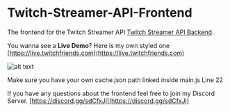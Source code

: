 # Twitch-Streamer-API-Frontend

The frontend for the Twitch Streamer API [Twitch Streamer API Backend](https://github.com/Siddhartt/Twitch-Streamer-Api).

You wanna see a **Live Demo**?
Here is my own styled one [https://live.twitchfriends.com](https://live.twitchfriends.com)

![alt text](https://s20.directupload.net/images/210511/8wm2ber6.png)
  
Make sure you have your own cache.json path linked inside main.js Line 22

If you have any questions about the frontend feel free to join my Discord Server.
[https://discord.gg/sdCfxJj](https://discord.gg/sdCfxJj)
